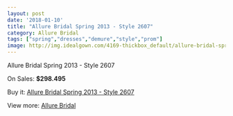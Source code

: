 ```yaml
---
layout: post
date: '2018-01-10'
title: "Allure Bridal Spring 2013 - Style 2607"
category: Allure Bridal
tags: ["spring","dresses","demure","style","prom"]
image: http://img.idealgown.com/4169-thickbox_default/allure-bridal-spring-2013-style-2607.jpg
---
```

Allure Bridal Spring 2013 - Style 2607

On Sales: **$298.495**
<a href="https://www.idealgown.com/en/allure-bridal/1908-allure-bridal-spring-2013-style-2607.html"><amp-img layout="responsive" width="600" height="600" src="//img.idealgown.com/4169-thickbox_default/allure-bridal-spring-2013-style-2607.jpg" alt="Allure Bridal Spring 2013 - Style 2607 0" /></a>
<a href="https://www.idealgown.com/en/allure-bridal/1908-allure-bridal-spring-2013-style-2607.html"><amp-img layout="responsive" width="600" height="600" src="//img.idealgown.com/4172-thickbox_default/allure-bridal-spring-2013-style-2607.jpg" alt="Allure Bridal Spring 2013 - Style 2607 1" /></a>
<a href="https://www.idealgown.com/en/allure-bridal/1908-allure-bridal-spring-2013-style-2607.html"><amp-img layout="responsive" width="600" height="600" src="//img.idealgown.com/4171-thickbox_default/allure-bridal-spring-2013-style-2607.jpg" alt="Allure Bridal Spring 2013 - Style 2607 2" /></a>
<a href="https://www.idealgown.com/en/allure-bridal/1908-allure-bridal-spring-2013-style-2607.html"><amp-img layout="responsive" width="600" height="600" src="//img.idealgown.com/4170-thickbox_default/allure-bridal-spring-2013-style-2607.jpg" alt="Allure Bridal Spring 2013 - Style 2607 3" /></a>

Buy it: [Allure Bridal Spring 2013 - Style 2607](https://www.idealgown.com/en/allure-bridal/1908-allure-bridal-spring-2013-style-2607.html "Allure Bridal Spring 2013 - Style 2607")

View more: [Allure Bridal](https://www.idealgown.com/en/29-allure-bridal "Allure Bridal")